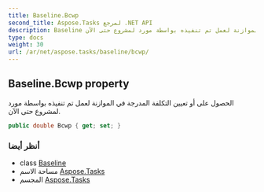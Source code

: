 ```yaml
---
title: Baseline.Bcwp
second_title: Aspose.Tasks لمرجع .NET API
description: Baseline ملكية. الحصول على أو تعيين التكلفة المدرجة في الموازنة لعمل تم تنفيذه بواسطة مورد لمشروع حتى الآن.
type: docs
weight: 30
url: /ar/net/aspose.tasks/baseline/bcwp/
---
```

## Baseline.Bcwp property

الحصول على أو تعيين التكلفة المدرجة في الموازنة لعمل تم تنفيذه بواسطة مورد لمشروع حتى الآن.

```csharp
public double Bcwp { get; set; }
```

### أنظر أيضا

* class [Baseline](../)
* مساحة الاسم [Aspose.Tasks](../../baseline/)
* المجسم [Aspose.Tasks](../../../)


